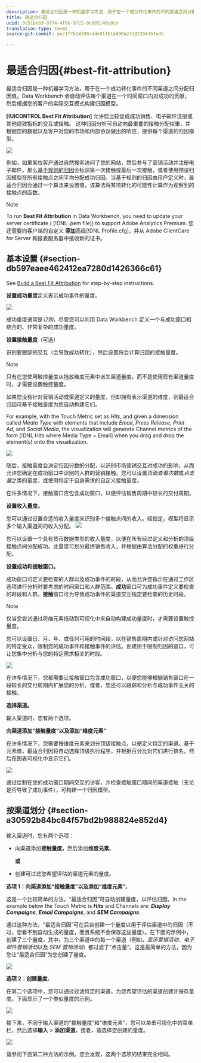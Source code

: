 ```yaml
---
description: 最适合归因是一种机器学习方法，用于在一个成功转化事件的不同渠道之间分配归因值。Data Workbench 会自动评估每个渠道在一个时间窗口内对成功的贡献，然后根据您的客户的实际交互模式构建归因模型。
title: 最适合归因
uuid: 0c51beb3-8f74-4f8e-9722-0c885140c8ce
translation-type: tm+mt
source-git-commit: aec1f7b14198cdde91f61d490a235022943bfedb

---
```



# 最适合归因{#best-fit-attribution}

最适合归因是一种机器学习方法，用于在一个成功转化事件的不同渠道之间分配归因值。Data Workbench 会自动评估每个渠道在一个时间窗口内对成功的贡献，然后根据您的客户的实际交互模式构建归因模型。

**[!UICONTROL Best Fit Attribution]** 允许您比较促成成功销售、电子邮件注册或其他绩效指标的交互或接触。 这种归因分析可自动向最重要的接触分配权重，并根据您的数据以及客户对您的市场和内部协议做出的响应，提供每个渠道的归因模型。

![](assets/attrib_windows_5.png)

例如，如果某位客户通过自然搜索访问了您的网站，然后参与了营销活动并注册电子邮件，那么[基于规则的归因](/help/home/c-get-started/c-attribution-profiles/c-rules-attrib/c-rules-attrib.md)会标识第一次接触或最后一次接触，或者使用预设归因模型在所有接触点之间平均分配成功归因。当基于规则的归因由用户定义时，最适合归因会通过一个算法来设置值，该算法将某项转化的可能性计算作为观察到的接触点的函数。

>[!NOTE]
>
>To run **Best Fit Attribution** in Data Workbench, you need to update your server certificate ( [!DNL .pem file]) to support Adobe Analytics Premium. 您还需要向客户端的自定义 **添加**&#x200B;高级[!DNL Profile.cfg]，并从 Adobe ClientCare for Server 和报表服务器中接收新的证书。

## 基本设置 {#section-db597eaee462412ea7280d1426366c61}

See [Build a Best Fit Attribution](../../../../home/c-get-started/c-attribution-profiles/c-attrib-algorithmic/c-attrib-building.md#concept-fede6fc4f592475fa8b351b1765a522d) for step-by-step instructions.

**设置成功量度**&#x200B;定义表示成功事件的量度。

![](assets/attrib_windows_1.png)

成功量度通常是&#x200B;*订购*，尽管您可以利用 Data Workbench 定义一个与成功窗口相结合的、非常复杂的成功量度。

**设置接触量度**（可选）

识别要跟踪的交互（会导致成功转化），然后设置将会计算归因的接触量度。

>[!NOTE]
>
>只有在您使用触控量度从拖放维度元素中派生渠道量度，而不是使用现有渠道量度时，才需要设置触控量度。

如果您没有针对营销活动或渠道定义的量度，但却拥有表示渠道的维度，则最适合归因可基于接触量度为您自动构建它们。

For example, with the Touch Metric set as *Hits*, and given a dimension called *Media Type* with elements that include *Email*, *Press Release*, *Print Ad*, and *Social Media*, the visualization will generate Channel metrics of the form [!DNL Hits where Media Type = Email] when you drag and drop the element(s) onto the visualization.

![](assets/attrib_windows_2.png)

随后，接触量度会决定归因分数的分配，以识别市场营销交互对成功的影响，从而允许您确定在成功窗口中识别的人群的营销接触。您可以设置&#x200B;*页面查看次数*&#x200B;或&#x200B;*点击量*&#x200B;之类的量度，或使用特定于自身需求的自定义接触量度。

在许多情况下，接触窗口应包含成功窗口，以便评估销售周期中较长的交付周期。

**设置收入量度。**

您可以通过设置合适的收入量度来识别多个接触点间的收入。经指定，模型将显示多个输入渠道间的收入分配。 ![](assets/attrib_windows_6.png)

您可以设置一个具有货币数据类型的收入量度，以便在所有经过定义和分析的顶级接触点间分配成功。此量度可划分最终销售收入，并根据由算法分配的权重进行分配。

**设置成功和接触窗口。**

成功窗口可定义要检查的人群以及成功事件的时段，从而允许您指示在通过工作区选项进行分析时要考虑的时间窗口和人群范围。**成功**&#x200B;窗口可为成功事件定义要检查的时段和人群。**接触**&#x200B;窗口可为导致成功事件的渠道交互指定要检查的历史时段。

>[!NOTE]
>
>仅当您尝试通过将维元素拖动到可视化中来自动构建成功量度时，才需要设置触控量度。

您可以设置日、月、年、或任何可用的时间段，以在销售周期内或针对访问您网站的特定受众，限制您的成功事件和接触事件的评估。创建用于限制归因的窗口，可让您集中分析与您的特定需求相关的时段。

![](assets/attrib_windows_4.png)

在许多情况下，您都需要让接触窗口包含成功窗口，以便您能够根据销售窗口在一段较长的交付周期内扩展您的分析。或者，您还可以跟踪和分析与成功事件无关的接触。

**选择渠道。**

输入渠道时，您有两个选项。

**向渠道添加“接触量度”以及添加“维度元素”**

在许多情况下，您需要按维度元素来划分顶级接触点，以便定义特定的渠道。基于元素值，最适合归因将自动选择顶级执行程序，并根据百分比对它们进行排名，然后在图表可视化中显示它们。

![](assets/attrib_windows_7.png)

通过绘制在您的成功窗口期间交互的访客，并检查接触窗口期间的渠道接触（无论是否导致了成功事件），可构建一个归因模型。

## 按渠道划分 {#section-a30592b84bc84f57bd2b988824e852d4}

输入渠道时，您有两个选项：

* 向渠道添加&#x200B;**接触量度**，然后添加&#x200B;**维度元素**。

   **或**

* 创建可过滤您希望评估的渠道元素的量度。

**选项 1：向渠道添加“接触量度”以及添加“维度元素”**。

这是一个比较简单的方法。“最适合归因”可自动创建量度，以评估归因。In the example below the Touch Metric is ***Hits*** and Channels are: ***Display Campaigns***, ***Email Campaigns***, and ***SEM Campaigns***.

通过这种方法，“最适合归因”可在后台创建一个量度以用于评估渠道中的归因（不过，您看不到自动生成的量度，而且系统不会保存这些量度）。在下面的示例中，创建了三个量度，其中，为三个渠道中的每一个渠道（例如，*显示营销活动*、*电子邮件营销活动*&#x200B;以及 *SEM 营销活动*）都过滤了“点击量”。这是最简单的方法，因为您让“最适合归因”为您创建了量度。

![](assets/attrib_touch_add_dims.png)

**选项 2：创建量度**。

在第二个选项中，您可以通过过滤特定的渠道，为您希望评估的渠道创建并保存量度。下面显示了一个类似量度的示例。

![](assets/attrib_create_metric.png)

接下来，不同于输入渠道的“接触量度”和“维度元素”，您可以单击可视化中的菜单栏，然后选择&#x200B;**输入** > **添加渠道**，接着，请选择您创建的量度。

![](assets/attrib_results_2.png)

请参阅下面第二种方法的示例。您会发现，这两个选项的结果完全相同。
